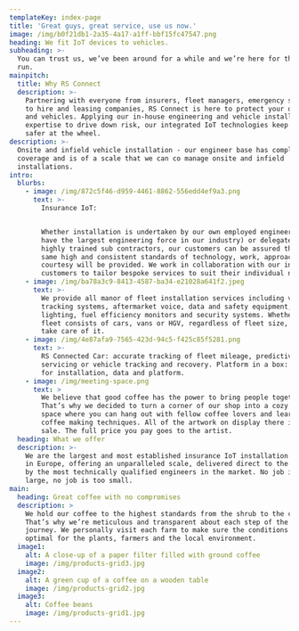 ```yaml
---
templateKey: index-page
title: 'Great guys, great service, use us now.'
image: /img/b0f21db1-2a35-4a17-a1ff-bbf15fc47547.png
heading: We fit IoT devices to vehicles.
subheading: >-
  You can trust us, we’ve been around for a while and we’re here for the long
  run.
mainpitch:
  title: Why RS Connect
  description: >-
    Partnering with everyone from insurers, fleet managers, emergency services
    to hire and leasing companies, RS Connect is here to protect your drivers
    and vehicles. Applying our in-house engineering and vehicle installation
    expertise to drive down risk, our integrated IoT technologies keep people
    safer at the wheel.
description: >-
  Onsite and infield vehicle installation - our engineer base has complete UK
  coverage and is of a scale that we can co manage onsite and infield
  installations.
intro:
  blurbs:
    - image: /img/872c5f46-d959-4461-8862-556edd4ef9a3.png
      text: >-
        Insurance IoT: 


        Whether installation is undertaken by our own employed engineers (and we
        have the largest engineering force in our industry) or delegated to our
        highly trained sub contractors, our customers can be assured that the
        same high and consistent standards of technology, work, approach and
        courtesy will be provided. We work in collaboration with our insurer
        customers to tailor bespoke services to suit their individual needs.
    - image: /img/ba78a3c9-8413-4587-ba34-e21028a641f2.jpeg
      text: >-
        We provide all manor of fleet installation services including vehicle
        tracking systems, aftermarket voice, data and safety equipment,
        lighting, fuel efficiency monitors and security systems. Whether your
        fleet consists of cars, vans or HGV, regardless of fleet size, we can
        take care of it.
    - image: /img/4e87afa9-7565-423d-94c5-f425c85f5281.png
      text: >-
        RS Connected Car: accurate tracking of fleet mileage, predictive
        servicing or vehicle tracking and recovery. Platform in a box: one price
        for installation, data and platform.
    - image: /img/meeting-space.png
      text: >
        We believe that good coffee has the power to bring people together.
        That’s why we decided to turn a corner of our shop into a cozy meeting
        space where you can hang out with fellow coffee lovers and learn about
        coffee making techniques. All of the artwork on display there is for
        sale. The full price you pay goes to the artist.
  heading: What we offer
  description: >-
    We are the largest and most established insurance IoT installation solution
    in Europe, offering an unparalleled scale, delivered direct to the vehicle,
    by the most technically qualified engineers in the market. No job is too
    large, no job is too small.
main:
  heading: Great coffee with no compromises
  description: >
    We hold our coffee to the highest standards from the shrub to the cup.
    That’s why we’re meticulous and transparent about each step of the coffee’s
    journey. We personally visit each farm to make sure the conditions are
    optimal for the plants, farmers and the local environment.
  image1:
    alt: A close-up of a paper filter filled with ground coffee
    image: /img/products-grid3.jpg
  image2:
    alt: A green cup of a coffee on a wooden table
    image: /img/products-grid2.jpg
  image3:
    alt: Coffee beans
    image: /img/products-grid1.jpg
---
```


